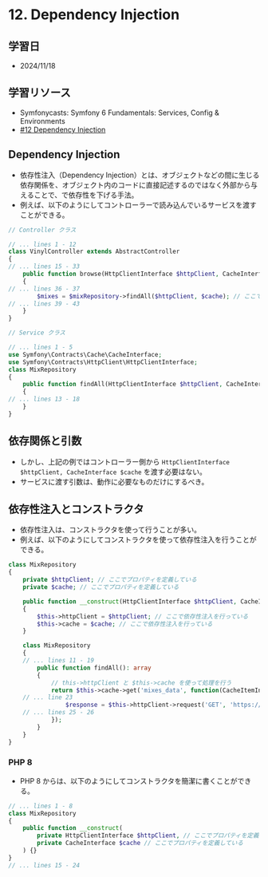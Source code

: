# 12. Dependency Injection

## 学習日

- 2024/11/18

## 学習リソース

- Symfonycasts: Symfony 6 Fundamentals: Services, Config & Environments
- [#12 Dependency Injection](https://symfonycasts.com/screencast/symfony6-fundamentals/dependency-injection)

## Dependency Injection

- 依存性注入（Dependency Injection）とは、オブジェクトなどの間に生じる依存関係を、オブジェクト内のコードに直接記述するのではなく外部から与えることで、で依存性を下げる手法。
- 例えば、以下のようにしてコントローラーで読み込んでいるサービスを渡すことができる。

```php
// Controller クラス

// ... lines 1 - 12
class VinylController extends AbstractController
{
// ... lines 15 - 33
    public function browse(HttpClientInterface $httpClient, CacheInterface $cache, MixRepository $mixRepository, string $slug = null): Response
    {
// ... lines 36 - 37
        $mixes = $mixRepository->findAll($httpClient, $cache); // ここでサービスを渡している
// ... lines 39 - 43
    }
}
```

```php
// Service クラス

// ... lines 1 - 5
use Symfony\Contracts\Cache\CacheInterface;
use Symfony\Contracts\HttpClient\HttpClientInterface;
class MixRepository
{
    public function findAll(HttpClientInterface $httpClient, CacheInterface $cache): array // ここでサービスを受け取っている
    {
// ... lines 13 - 18
    }
}
```

## 依存関係と引数

- しかし、上記の例ではコントローラー側から `HttpClientInterface $httpClient, CacheInterface $cache` を渡す必要はない。
- サービスに渡す引数は、動作に必要なものだけにするべき。

## 依存性注入とコンストラクタ

- 依存性注入は、コンストラクタを使って行うことが多い。
- 例えば、以下のようにしてコンストラクタを使って依存性注入を行うことができる。

```php
class MixRepository
{
    private $httpClient; // ここでプロパティを定義している
    private $cache; // ここでプロパティを定義している

    public function __construct(HttpClientInterface $httpClient, CacheInterface $cache)
    {
        $this->httpClient = $httpClient; // ここで依存性注入を行っている
        $this->cache = $cache; // ここで依存性注入を行っている
    }

    class MixRepository
    {
    // ... lines 11 - 19
        public function findAll(): array
        {
            // this->httpClient と $this->cache を使って処理を行う
            return $this->cache->get('mixes_data', function(CacheItemInterface $cacheItem) {
    // ... line 23
                $response = $this->httpClient->request('GET', 'https://raw.githubusercontent.com/SymfonyCasts/vinyl-mixes/main/mixes.json');
    // ... lines 25 - 26
            });
        }
    }
}
```

### PHP 8

- PHP 8 からは、以下のようにしてコンストラクタを簡潔に書くことができる。

```php
// ... lines 1 - 8
class MixRepository
{
    public function __construct(
        private HttpClientInterface $httpClient, // ここでプロパティを定義している
        private CacheInterface $cache // ここでプロパティを定義している
    ) {}
}
// ... lines 15 - 24
```
